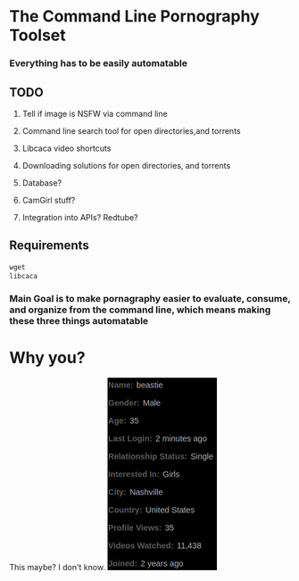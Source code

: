 # The Command Line Pornography Toolset

### Everything has to be easily automatable

## TODO

1) Tell if image is NSFW via command line

2) Command line search tool for open directories,and torrents

3) Libcaca video shortcuts

4) Downloading solutions for open directories, and torrents

5) Database?

6) CamGirl stuff?

7) Integration into APIs? Redtube?

## Requirements
```
wget
libcaca
```

### Main Goal is to make pornagraphy easier to evaluate, consume, and organize from the command line, which means making these three things automatable

# Why you?
This maybe? I don't know.
![Pornhub stats](phub.png)

